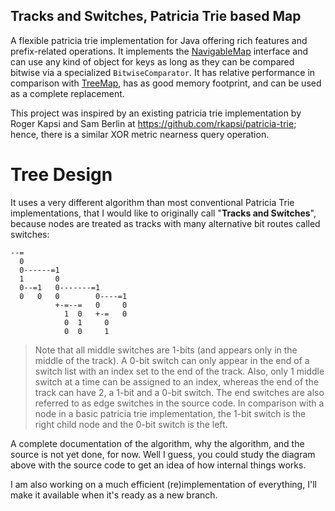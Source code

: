 
Tracks and Switches, Patricia Trie based Map
--------------------------------------------
A flexible patricia trie implementation for Java offering rich features and prefix-related operations. It implements the [NavigableMap](http://docs.oracle.com/javase/6/docs/api/java/util/NavigableMap.html) interface and can use any kind of object for keys as long as they can be compared bitwise via a specialized `BitwiseComparator`. It has relative performance in comparison with [TreeMap](http://docs.oracle.com/javase/6/docs/api/java/util/TreeMap.html), has as good memory footprint, and can be used as a complete replacement.

This project was inspired by an existing patricia trie implementation by Roger Kapsi and Sam Berlin at <https://github.com/rkapsi/patricia-trie>; hence, there is a similar XOR metric nearness query operation.

Tree Design
===========
It uses a very different algorithm than most conventional Patricia Trie implementations, that I would like to originally call "**Tracks and Switches**", because nodes are treated as tracks with many alternative bit routes called switches:

	--=
	  0
	  0------=1
	  1       0
	  0--=1   0-------=1
	  0   0   0        0----=1
	          +-=--=   0     0
	            1  0   +-=   0
	            0  1     0
	            0  0     1

> Note that all middle switches are 1-bits (and appears only in the middle of the track). A 0-bit switch can only appear in the end of a switch list with an index set to the end of the track. Also, only 1 middle switch at a time can be assigned to an index, whereas the end of the track can have 2, a 1-bit and a 0-bit switch. The end switches are also referred to as edge switches in the source code. In comparison with a node in a basic patricia trie implementation, the 1-bit switch is the right child node and the 0-bit switch is the left.

A complete documentation of the algorithm, why the algorithm, and the source is not yet done, for now. Well I guess, you could study the diagram above with the source code to get an idea of how internal things works.

I am also working on a much efficient (re)implementation of everything, I'll make it available when it's ready as a new branch.
